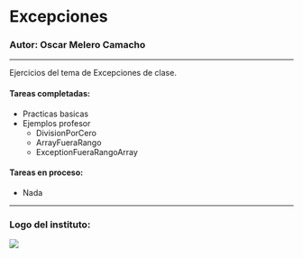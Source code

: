 # Excepciones
### Autor: Oscar Melero Camacho

---

Ejercicios del tema de Excepciones de clase.

#### Tareas completadas:
- Practicas basicas
- Ejemplos profesor
  - DivisionPorCero 
  - ArrayFueraRango
  - ExceptionFueraRangoArray


#### Tareas en proceso:
- Nada

---

### Logo del instituto:
![](https://www.iesvirgendelcarmen.com/wp-content/uploads/cropped-cropped-cropped-escudo2Texto.png)
